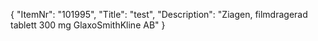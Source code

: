 {
  "ItemNr": "101995",
  "Title": "test",
  "Description": "Ziagen, filmdragerad tablett 300 mg GlaxoSmithKline AB"
}